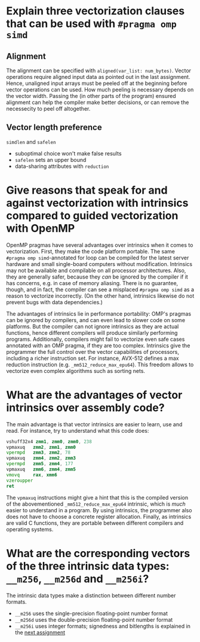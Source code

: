 # Explain three vectorization clauses that can be used with `#pragma omp simd`
## Alignment
The alignment can be specified with `aligned(var_list: num_bytes)`.
Vector operations require aligned input data as pointed out in the last assignment.
Hence, unaligned input arrays must be peeled off at the beginning before vector operations can be used.
How much peeling is necessary depends on the vector width.
Passing the (in other parts of the program) ensured alignment can help the compiler make better decisions, or can remove the necessecity to peel off altogether.
## Vector length preference
`simdlen` and `safelen`
  - suboptimal choice won't make false results
  - `safelen` sets an upper bound
- data-sharing attributes with `reduction`

# Give reasons that speak for and against vectorization with intrinsics compared to guided vectorization with OpenMP
OpenMP pragmas have several advantages over intrinsics when it comes to vectorization.
First, they make the code platform portable.
The same `#pragma omp simd`-annotated for loop can be compiled for the latest server hardware and small single-board computers without modification.
Intrinsics may not be available and compilable on all processor architectures.
Also, they are generally safer, because they *can* be ignored by the compiler if it has concerns, e.g. in case of memory aliasing.
There is no guarantee, though, and in fact, the compiler can see a misplaced `#pragma omp simd` as a reason to vectorize incorrectly.
(On the other hand, intrinsics likewise do not prevent bugs with data dependencies.)

The advantages of intrinsics lie in performance portability:
OMP's pragmas can be ignored by compilers, and can even lead to slower code on some platforms.
But the compiler can not ignore intrinsics as they are actual functions, hence different compilers will produce similarly performing programs.
Additionally, compilers might fail to vectorize even safe cases annotated with an OMP pragma, if they are too complex.
Intrinsics give the programmer the full control over the vector capabilities of processors, including a richer instruction set.
For instance, AVX-512 defines a max reduction instruction (e.g. `_mm512_reduce_max_epu64`).
This freedom allows to vectorize even complex algorithms such as sorting nets.

# What are the advantages of vector intrinsics over assembly code?
The main advantage is that vector intrinsics are easier to learn, use and read.
For instance, try to understand what this code does:
```asm
vshuff32x4 zmm1, zmm0, zmm0, 238
vpmaxuq   zmm2, zmm1, zmm0
vpermpd   zmm3, zmm2, 78
vpmaxuq   zmm4, zmm2, zmm3
vpermpd   zmm5, zmm4, 177
vpmaxuq   zmm6, zmm4, zmm5
vmovq     rax, xmm6
vzeroupper
ret
```
The `vpmaxuq` instructions might give a hint that this is the compiled version of the abovementioned `_mm512_reduce_max_epu64` intrinsic, which is *much* easier to understand in a program.
By using intrinsics, the programmer also does not have to choose a concrete register allocation.
Finally, as intrinsics are valid C functions, they are portable between different compilers and operating systems.

# What are the corresponding vectors of the three intrinsic data types: `__m256`, `__m256d` and `__m256i`?
The intrinsic data types make a distinction between different number formats.
- `__m256` uses the single-precision floating-point number format
- `__m256d` uses the double-precision floating-point number format
- `__m256i` uses integer formats; signedness and bitlengths is explained in the [next assignment](../assignment08/written_answers.md)
